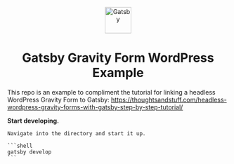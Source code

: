 <p align="center">
  <a href="https://www.gatsbyjs.com">
    <img alt="Gatsby" src="https://www.gatsbyjs.com/Gatsby-Monogram.svg" width="60" />
  </a>
</p>
<h1 align="center">
  Gatsby Gravity Form WordPress Example
</h1>

This repo is an example to compliment the tutorial for linking a headless WordPress Gravity Form to Gatsby: https://thoughtsandstuff.com/headless-wordpress-gravity-forms-with-gatsby-step-by-step-tutorial/

**Start developing.**

    Navigate into the directory and start it up.

    ```shell
    gatsby develop
    ```
